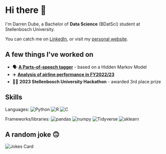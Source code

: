 # Hi there 👋

I'm Darren Dube, a Bachelor of **Data Science** (BDatSci) student at Stellenbosch University.

You can catch me on [LinkedIn](https://linkedin.com/in/darrendube), or visit my [personal website](https://darrendube.github.io).

## A few things I've worked on

- 🗣️ [**A Parts-of-speech tagger**](https://github.com/darrendube/parts-of-speech-tagger) - based on a Hidden Markov Model        
- ✈️ [**Analysis of airline performance in FY2022/23**](https://darrendube.github.io/blog/airline-analysis/)
- 👨‍💻 **2023 Stellenbosch University Hackathon** - awarded 3rd place prize

## Skills

Languages:
![Python](https://img.shields.io/badge/Python-FFD43B?style=for-the-badge&logo=python&logoColor=blue) 
![R](https://img.shields.io/badge/R-276DC3?style=for-the-badge&logo=r&logoColor=white)
![C](https://img.shields.io/badge/C-C28CB22?style=for-the-badge&logo=c&logoColor=white)

Frameworks/libraries:
![pandas](https://img.shields.io/badge/Pandas-2C2D72?style=for-the-badge&logo=pandas&logoColor=white) 
![numpy](https://img.shields.io/badge/Numpy-777BB4?style=for-the-badge&logo=numpy&logoColor=white)
![Tidyverse](https://img.shields.io/badge/Tidyverse-3B2459?style=for-the-badge&logo=tidyverse&logoColor=white)
![sklearn](https://img.shields.io/badge/Scikit_learn-3B2459?style=for-the-badge&logo=scikit-learn&logoColor=white)


## A random joke 🙃

![Jokes Card](https://readme-jokes.vercel.app/api)


